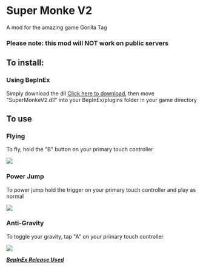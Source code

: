 # Super Monke V2
A mod for the amazing game Gorilla Tag
### Please note: this mod will NOT work on public servers

## To install:
### Using BepInEx
Simply download the dll [Click here to download](https://github.com/jeydevv/Super-Monke/releases/download/1.0.0/SuperMonkeV2.dll), then move "SuperMonkeV2.dll" into your BepInEx/plugins folder in your game directory

## To use
### Flying
To fly, hold the "B" button on your primary touch controller

![](flying.gif)

### Power Jump
To power jump hold the trigger on your primary touch controller and play as normal

![](pwrjmp.gif)

### Anti-Gravity
To toggle your gravity, tap "A" on your primary touch controller

![](antigrav.gif)

***[BepInEx Release Used](https://github.com/BepInEx/BepInEx/releases)***
